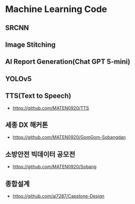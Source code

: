 # Machine Learning Code
## SRCNN
## Image Stitching
## AI Report Generation(Chat GPT 5-mini)
## YOLOv5
## TTS(Text to Speech)
- https://github.com/MATEN0920/TTS
## 세종 DX 해커톤
- https://github.com/MATEN0920/GomGom-Sobangdan
## 소방안전 빅데이터 공모전
- https://github.com/MATEN0920/Sobang
## 종합설계
- https://github.com/ai7287/Capstone-Design
